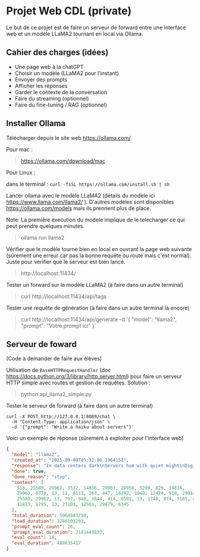 # Projet Web CDL (private)

Le but de ce projet est de faire un serveur de forward entre une interface web et un modèle LLaMA2 tournant en local via Ollama.

## Cahier des charges (idées)

- Une page web à la chatGPT
- Choisir un modèle (LLaMA2 pour l'instant)
- Envoyer des prompts
- Afficher les réponses
- Garder le contexte de la conversation
- Faire du streaming (optionnel)
- Faire du fine-tuning / RAG (optionnel)

## Installer Ollama

Télécharger depuis le site web https://ollama.com/

Pour mac :
> https://ollama.com/download/mac

Pour Linux : 

dans le terminal :
``` curl -fsSL https://ollama.com/install.sh | sh ```

Lancer ollama avec le modèle LLaMA2 (détails du modèle ici https://www.llama.com/llama2/ ). D'autres modèles sont disponibles https://ollama.com/models mais ils prennent plus de place.

Note: La première execution du modele implique de le telecharger ce qui peut prendre quelques minutes.
> ollama run llama2

Vérifier que le modèle tourne bien en local en ouvrant la page web suivante (sûrement une erreur car pas la bonne requête ou route mais c'est normal). Juste pour vérifier que le serveur est bien lancé.

> http://localhost:11434/

Tester un forward sur le modèle LLaMA2 (à faire dans un autre terminal)

> curl http://localhost:11434/api/tags

Tester une requête de génération (à faire dans un autre terminal là encore)

> curl http://localhost:11434/api/generate -d '{
  "model": "llama2",
  "prompt": "Votre prompt ici"
}'

## Serveur de foward

(Code à demander de faire aux élèves)

Utilisation de `BaseHTTPRequestHandler` (doc https://docs.python.org/3/library/http.server.html) pour faire un serveur HTTP simple avec routes et gestion de requêtes. Solution :

> python api_llama2_simple.py

Tester le serveur de forward (à faire dans un autre terminal)

```
curl -X POST http://127.0.0.1:8089/chat \
  -H "Content-Type: application/json" \
  -d '{"prompt": "Write a haiku about servers"}'
```

Voici un exemple de réponse (sûrement à exploiter pour l'interface web)

```json
{
  "model": "llama2",
  "created_at": "2025-09-08T05:32:06.196415Z",
  "response": "In data centers dark\nServers hum with quiet might\nDigital dreams born",
  "done": true,
  "done_reason": "stop",
  "context": [
    518, 25580, 29962, 3532, 14816, 29903, 29958, 5299, 829, 14816,
    29903, 6778, 13, 13, 6113, 263, 447, 18282, 1048, 12424, 518, 29914,
    25580, 29962, 13, 797, 848, 1644, 414, 6501, 13, 1748, 874, 3165, 411,
    11813, 1795, 13, 27103, 12561, 29879, 6345
  ],
  "total_duration": 5964943750,
  "load_duration": 3286103291,
  "prompt_eval_count": 26,
  "prompt_eval_duration": 2181443833,
  "eval_count": 18,
  "eval_duration": 488635417
}
```